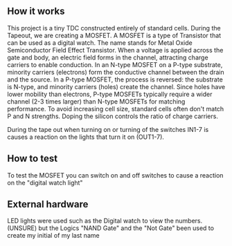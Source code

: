 <!---

This file is used to generate your project datasheet. Please fill in the information below and delete any unused
sections.

You can also include images in this folder and reference them in the markdown. Each image must be less than
512 kb in size, and the combined size of all images must be less than 1 MB.
-->

## How it works

This project is a tiny TDC constructed entirely of standard cells. During the Tapeout, we are creating a MOSFET. A MOSFET is a type of Transistor that can be used as a digital watch. The name stands for Metal Oxide Semiconductor Field Effect Transistor. When a voltage is applied across the gate and body, an electric field forms in the channel, attracting charge carriers to enable conduction. In an N-type MOSFET on a P-type substrate, minority carriers (electrons) form the conductive channel between the drain and the source. In a P-type MOSFET, the process is reversed: the substrate is N-type, and minority carriers (holes) create the channel. Since holes have lower mobility than electrons, P-type MOSFETs typically require a wider channel (2-3 times larger) than N-type MOSFETs for matching performance. To avoid increasing cell size, standard cells often don't match P and N strengths. Doping the silicon controls the ratio of charge carriers.

During the tape out when turning on or turning of the switches IN1-7 is causes a reaction on the lights that turn it on (OUT1-7). 

## How to test
 To test the MOSFET you can switch on and off switches to cause a reaction on the "digital watch light"

## External hardware
LED lights were used such as the Digital watch to view the numbers.
(UNSURE) but the Logics "NAND Gate" and the "Not Gate" been used to create my initial of my last name
